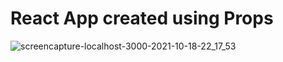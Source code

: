 #  React App created using Props

![screencapture-localhost-3000-2021-10-18-22_17_53](https://user-images.githubusercontent.com/68782268/137774109-99461ecd-bdf2-4f5b-89ae-4ad5f5186edd.png)

